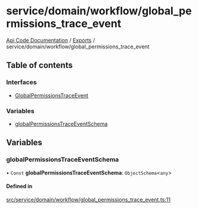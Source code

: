 # service/domain/workflow/global\_permissions\_trace\_event
 
[Api Code Documentation](../README.md) / [Exports](../modules.md) / service/domain/workflow/global\_permissions\_trace\_event

## Table of contents

### Interfaces

- [GlobalPermissionsTraceEvent](../interfaces/service_domain_workflow_global_permissions_trace_event.GlobalPermissionsTraceEvent.md)

### Variables

- [globalPermissionsTraceEventSchema](service_domain_workflow_global_permissions_trace_event.md#globalpermissionstraceeventschema)

## Variables

### globalPermissionsTraceEventSchema

• `Const` **globalPermissionsTraceEventSchema**: `ObjectSchema`\<`any`\>

#### Defined in

[src/service/domain/workflow/global_permissions_trace_event.ts:11](https://github.com/openkfw/TruBudget/blob/3b9e793/api/src/service/domain/workflow/global_permissions_trace_event.ts#L11)
